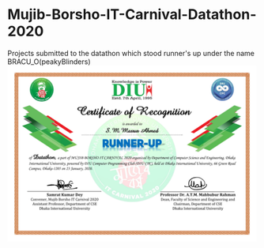 # Mujib-Borsho-IT-Carnival-Datathon-2020
Projects submitted to the datathon which stood runner's up under the name BRACU_O(peakyBlinders)
![](https://github.com/masrur-ahmed/Mujib-Borsho-IT-Carnival-Datathon-2019/blob/master/S.%20M.%20Masrur%20Ahmed-1.jpg?raw=true)
